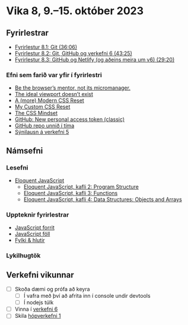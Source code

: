 # Vika 8, 9.–15. október 2023

## Fyrirlestrar

- [Fyrirlestur 8.1: Git (36:06)](https://youtu.be/vzADRFIwbuM)
- [Fyrirlestur 8.2: Git, GitHub og verkefni 6 (43:25)](https://youtu.be/94TqLwIQ4hU)
- [Fyrirlestur 8.3: GitHub og Netlify (og aðeins meira um v6) (29:20)](https://youtu.be/vq-qnRxV1SI)

### Efni sem farið var yfir í fyrirlestri

- [Be the browser’s mentor, not its micromanager.](https://buildexcellentwebsit.es/)
- [The ideal viewport doesn’t exist](https://viewports.fyi/)
- [A (more) Modern CSS Reset](https://andy-bell.co.uk/a-more-modern-css-reset/)
- [My Custom CSS Reset](https://www.joshwcomeau.com/css/custom-css-reset/)
- [The CSS Mindset](https://mxb.dev/blog/the-css-mindset/)
- [GitHub: New personal access token (classic)](https://github.com/settings/tokens/new)
- [GitHub repo unnið í tíma](https://github.com/osk/vef1-2023-v6)
- [Sýnilausn á verkefni 5](https://github.com/vefforritun/vef1-2023-v5-synilausn/)

## Námsefni

### Lesefni

- [Eloquent JavaScript](https://eloquentjavascript.net/)
  - [Eloquent JavaScript, kafli 2: Program Structure](https://eloquentjavascript.net/02_program_structure.html)
  - [Eloquent JavaScript, kafli 3: Functions](https://eloquentjavascript.net/03_functions.html)
  - [Eloquent JavaScript, kafli 4: Data Structures: Objects and Arrays](https://eloquentjavascript.net/04_data.html)

### Uppteknir fyrirlestrar

- [JavaScript forrit](../namsefni/24.js-forrit/)
- [JavaScript föll](../namsefni/25.js-foll/)
- [Fylki & hlutir](../namsefni/26.fylki-hlutir/)

### Lykilhugtök

## Verkefni vikunnar

- [ ] Skoða dæmi og prófa að keyra
  - [ ] Í vafra með því að afrita inn í console undir devtools
  - [ ] Í nodejs túlk
- [ ] Vinna í [verkefni 6](https://github.com/vefforritun/vef1-2023-v6)
- [ ] Skila [hópverkefni 1](https://github.com/vefforritun/vef1-2023-h1)
